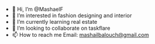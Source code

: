 - 👋 Hi, I’m @MashaelF
- 👀 I’m interested in fashion designing and interior
- 🌱 I’m currently learning real estate
- 💞️ I’m looking to collaborate on taskflare
- 📫 How to reach me 
Email: mashailbalouch@gmail.com

<!---
MashaelF/MashaelF is a ✨ special ✨ repository because its `README.md` (this file) appears on your GitHub profile.
You can click the Preview link to take a look at your changes.
--->
